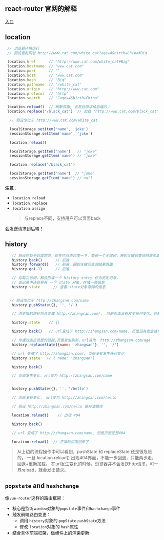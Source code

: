 ## react-router 官网的解释
[入口](https://reactrouter.com/en/main/start/concepts#history-and-locations)

## location

```javascript
 // 浏览器环境运行
 // 假设当前网址 http://www.cat.com/white_cat?age=4&birth=China#Big

 location.href      // "http://www.cat.com/white_cat#Big"
 location.hostname  // "www.cat.com"
 location.port      // ""
 location.host      // "www.cat.com"
 location.hash      // "Big"
 location.pathname  // '/white_cat'
 location.origin    // "http://www.cat.com"
 location.protocol  // "http"
 location.search    // "?age=4&birth=China"

 location.reload()  // 刷新页面, 会发送情求给后端的！
 location.replace("/black_cat")  // 加载 "http://www.cat.com/black_cat" 页面
```

```javascript
  // 假设你位于 http://www.cat.com/white_cat

  localStorage.setItem('name', 'joke')
  sessionStorage.setItem('name', 'joke')

  location.reload()

  localStorage.getItem('name')   // "joke"
  sessionStorage.getItem('name') // "joke"

  location.replace('/black_cat')

  localStorage.getItem('name')  // "joke"
  sessionStorage.getItem('name') // null
```

**注意**：
- `location.reload`
- `location.replace`
- `location.assign`
  > 与replace不同，支持用户可以页面back

会发送请求到后端！



## history
```javascript
   // 假设你处于百度网页，现在你点击百度一下，查询一个关键词，来到关键词查询结果页面
   history.back()      // 后退
   history.forward()   // 前进，回到关键词查询结果页面
   history.go(-1)      // 后退

   // 你每次访问，都会形成一个 history entry 作为历史记录，
   // 该记录中还会带有 一个 state 对象，存储一些信息
   history.state      // 查看 state对象存储的信息

 
  // 假设你位于 http://zhangsan.com/name
   history.pushState({}, '', '/')  

   // 浏览器的路径将会变成 http://zhangsan.com/， 但是页面没有发生任何变化，只是url变了

   history.state    // {}

   history.back()   // url变成了 http://zhangsan.com/name, 页面没有发生变化

   // 你通过点击页面的链接,页面发生刷新，url变为  http://zhangsan.com/age
   history.replaceState({name: 'zhangsan'}, '', '/')

   // url 变成了 http://zhangsan.com/, 页面没有发生任何变化
   history.state   // { name: 'zhangsan'}

   history.back() 

   // 页面发生变化，url变为 http://zhangsan.com/name


   history.pushState({}, '', '/hello')

   // 页面没有变化， url变为 http://zhangsan.com/hello

   // 假设 http://zhangsan.com/hello 是非法路径

   location.reload()    // 出现 404 

   history.back()

   // url 变成了 http://zhangsan.com/name, 但是页面还是404

   location.reload()  // 正常的页面回来了
```
> 从上边的流程操作中可以看到，pushState 和 replaceState 还是很危险的，
> 一旦 location.reload() 出现404界面，不能一步回退，只能两步走，回退+重新加载。
> 在url发生变化的时候，浏览器并不会发送http请求，可一旦reload，就会发出请求。



## `popstate` and `hashchange`
像`vue-router`这样的路由框架：
- 核心是监听`window`对象的`popstate`事件和`hashchange`事件
- 触发前端路由变更：
  - 调用 `history`对象的 `popState` `pushState`方法
  - 修改 `location`对象的 `hash`属性
- 结合具体前端框架，做组件上的渲染更新